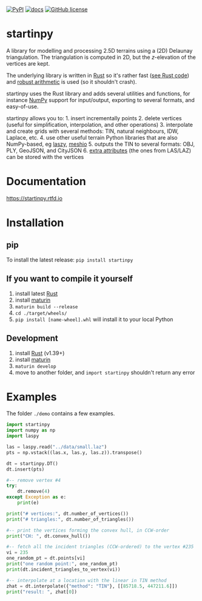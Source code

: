 
[![PyPI](https://img.shields.io/pypi/v/startinpy?style=for-the-badge)](https://pypi.org/project/startinpy/) [![docs](https://img.shields.io/badge/docs-startinpy.rtfd.io-brightgreen?style=for-the-badge)](https://startinpy.rtfd.io/) [![GitHub license](https://img.shields.io/github/license/hugoledoux/startinpy?style=for-the-badge)](https://github.com/hugoledoux/startinpy/blob/master/LICENSE) 

startinpy
=========

A library for modelling and processing 2.5D terrains using a (2D) Delaunay triangulation. 
The triangulation is computed in 2D, but the *z*-elevation of the vertices are kept.

The underlying library is written in [Rust](https://www.rust-lang.org/) so it's rather fast ([see Rust code](https://github.com/hugoledoux/startin)) and [robust arithmetic](https://crates.io/crates/robust) is used (so it shouldn't crash).

startinpy uses the Rust library and adds several utilities and functions, for instance [NumPy](https://numpy.org/) support for input/output, exporting to several formats, and easy-of-use.

startinpy allows you to:
    1. insert incrementally points
    2. delete vertices (useful for simplification, interpolation, and other operations)
    3. interpolate and create grids with several methods: TIN, natural neighbours, IDW, Laplace, etc.
    4. use other useful terrain Python libraries that are also NumPy-based, eg [laszy](https://laspy.readthedocs.io), [meshio](https://github.com/nschloe/meshio)
    5. outputs the TIN to several formats: OBJ, PLY, GeoJSON, and CityJSON
    6. [extra attributes](attributes) (the ones from LAS/LAZ) can be stored with the vertices


Documentation
=============

https://startinpy.rtfd.io


Installation
============

pip
---

To install the latest release: `pip install startinpy`


If you want to compile it yourself
----------------------------------

1. install latest [Rust](https://www.rust-lang.org/)
2. install [maturin](https://github.com/PyO3/maturin)
3. `maturin build --release`
4. `cd ./target/wheels/`
5. `pip install [name-wheel].whl` will install it to your local Python

Development
-----------

  1. install [Rust](https://www.rust-lang.org/) (v1.39+)
  2. install [maturin](https://github.com/PyO3/maturin) 
  3. `maturin develop`
  4. move to another folder, and `import startinpy` shouldn't return any error




Examples
========

The folder `./demo` contains a few examples.

```python
import startinpy
import numpy as np
import laspy

las = laspy.read("../data/small.laz")
pts = np.vstack((las.x, las.y, las.z)).transpose()

dt = startinpy.DT()
dt.insert(pts)

#-- remove vertex #4
try:
    dt.remove(4)
except Exception as e:
    print(e)

print("# vertices:", dt.number_of_vertices())
print("# triangles:", dt.number_of_triangles())

#-- print the vertices forming the convex hull, in CCW-order
print("CH: ", dt.convex_hull())

#-- fetch all the incident triangles (CCW-ordered) to the vertex #235
vi = 235
one_random_pt = dt.points[vi]
print("one random point:", one_random_pt)
print(dt.incident_triangles_to_vertex(vi))

#-- interpolate at a location with the linear in TIN method
zhat = dt.interpolate({"method": "TIN"}, [[85718.5, 447211.6]])
print("result: ", zhat[0])
```